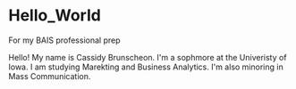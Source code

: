# Hello_World
For my BAIS professional prep

Hello! My name is Cassidy Brunscheon. I'm a sophmore at the Univeristy of Iowa. I am studying Marekting and Business Analytics. I'm also minoring in Mass Communication. 
